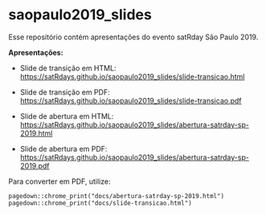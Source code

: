 # saopaulo2019_slides

Esse repositório contém apresentações do evento satRday São Paulo 2019.

**Apresentações:**

- Slide de transição em HTML:
https://satRdays.github.io/saopaulo2019_slides/slide-transicao.html


- Slide de transição em PDF:
https://satRdays.github.io/saopaulo2019_slides/slide-transicao.pdf


- Slide de abertura em HTML:
https://satRdays.github.io/saopaulo2019_slides/abertura-satrday-sp-2019.html


- Slide de abertura em PDF:
https://satRdays.github.io/saopaulo2019_slides/abertura-satrday-sp-2019.pdf


Para converter em PDF, utilize:

```
pagedown::chrome_print("docs/abertura-satrday-sp-2019.html")
pagedown::chrome_print("docs/slide-transicao.html")
```